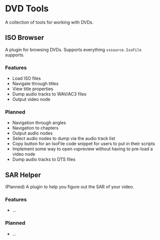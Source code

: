 # DVD Tools

A collection of tools for working with DVDs.

## ISO Browser

A plugin for browsing DVDs.
Supports everything `vssource.IsoFile` supports.

### Features

- Load ISO files
- Navigate through titles
- View title properties
- Dump audio tracks to WAV/AC3 files
- Output video node

### Planned

- Navigation through angles
- Navigation to chapters
- Output audio nodes
- Select audio nodes to dump via the audio track list
- Copy button for an IsoFile code snippet for users to put in their scripts
- Implement some way to open vspreview without having to pre-load a video node
- Dump audio tracks to DTS files

## SAR Helper

(Planned)
A plugin to help you figure out the SAR of your video.

### Features

- ...

### Planned

- ...
